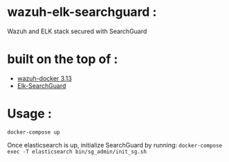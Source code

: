 # wazuh-elk-searchguard : 
Wazuh and ELK stack secured with SearchGuard 

# built on the top of : 
- [wazuh-docker 3.13](https://github.com/wazuh/wazuh-docker/tree/3.13)
- [Elk-SearchGuard](https://github.com/deviantony/docker-elk/tree/searchguard)

# Usage : 
`docker-compose up`

Once elasticsearch is up, initialize SearchGuard by running: `docker-compose exec -T elasticsearch bin/sg_admin/init_sg.sh`

